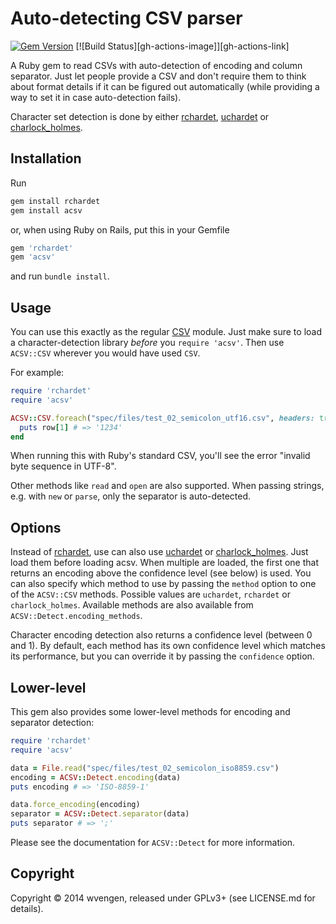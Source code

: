 Auto-detecting CSV parser
=========================
[![Gem Version](https://badge.fury.io/rb/acsv.svg)](http://badge.fury.io/rb/acsv)
[![Build Status][gh-actions-image]][gh-actions-link]

A Ruby gem to read CSVs with auto-detection of encoding and column separator.
Just let people provide a CSV and don't require them to think about format
details if it can be figured out automatically (while providing a way to set it
in case auto-detection fails).

Character set detection is done by either
[rchardet](http://rubygems.org/gems/rchardet),
[uchardet](http://rubygems.org/gems/uchardet) or
[charlock_holmes](http://rubygems.org/gems/charlock_holmes).


Installation
------------

Run

```sh
gem install rchardet
gem install acsv
```

or, when using Ruby on Rails, put this in your Gemfile

```ruby
gem 'rchardet'
gem 'acsv'
```

and run `bundle install`.


Usage
-----

You can use this exactly as the regular [CSV](http://ruby-doc.org/stdlib/libdoc/csv/rdoc/CSV.html)
module. Just make sure to load a character-detection library _before_ you `require 'acsv'`. Then
use `ACSV::CSV` wherever you would have used `CSV`.

For example:
```ruby
require 'rchardet'
require 'acsv'

ACSV::CSV.foreach("spec/files/test_02_semicolon_utf16.csv", headers: true) do |row|
  puts row[1] # => '1234'
end
```

When running this with Ruby's standard CSV, you'll see the error "invalid byte sequence in UTF-8".

Other methods like `read` and `open` are also supported. When passing strings,
e.g. with `new` or `parse`, only the separator is auto-detected.


Options
-------

Instead of [rchardet](http://rubygems.org/gems/rchardet), use can also use
[uchardet](http://rubygems.org/gems/uchardet) or
[charlock_holmes](http://rubygems.org/gems/charlock_holmes).
Just load them before loading acsv. When multiple are loaded, the first one that
returns an encoding above the confidence level (see below) is used. You can also
specify which method to use by passing the `method` option to one of the
`ACSV::CSV` methods. Possible values are `uchardet`, `rchardet` or `charlock_holmes`.
Available methods are also available from `ACSV::Detect.encoding_methods`.

Character encoding detection also returns a confidence level (between 0 and 1).
By default, each method has its own confidence level which matches its performance,
but you can override it by passing the `confidence` option.


Lower-level
-----------

This gem also provides some lower-level methods for encoding and separator detection:

```ruby
require 'rchardet'
require 'acsv'

data = File.read("spec/files/test_02_semicolon_iso8859.csv")
encoding = ACSV::Detect.encoding(data)
puts encoding # => 'ISO-8859-1'

data.force_encoding(encoding)
separator = ACSV::Detect.separator(data)
puts separator # => ';'
```

Please see the documentation for `ACSV::Detect` for more information.


Copyright
---------
Copyright © 2014 wvengen, released under GPLv3+ (see LICENSE.md for details).

